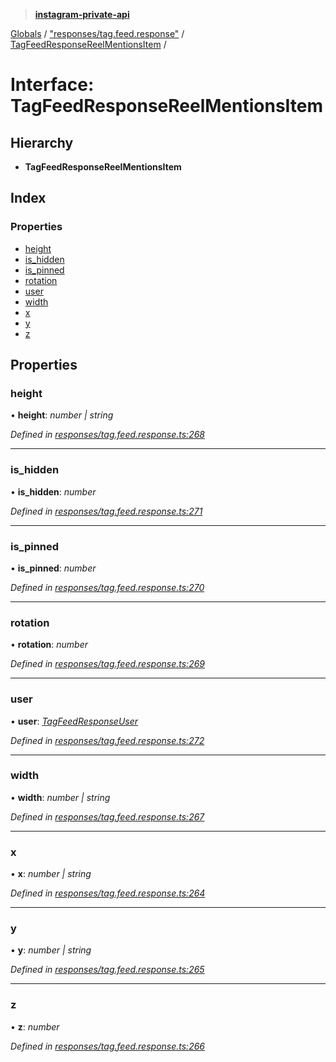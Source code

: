 > **[instagram-private-api](../README.md)**

[Globals](../README.md) / ["responses/tag.feed.response"](../modules/_responses_tag_feed_response_.md) / [TagFeedResponseReelMentionsItem](_responses_tag_feed_response_.tagfeedresponsereelmentionsitem.md) /

# Interface: TagFeedResponseReelMentionsItem

## Hierarchy

* **TagFeedResponseReelMentionsItem**

## Index

### Properties

* [height](_responses_tag_feed_response_.tagfeedresponsereelmentionsitem.md#height)
* [is_hidden](_responses_tag_feed_response_.tagfeedresponsereelmentionsitem.md#is_hidden)
* [is_pinned](_responses_tag_feed_response_.tagfeedresponsereelmentionsitem.md#is_pinned)
* [rotation](_responses_tag_feed_response_.tagfeedresponsereelmentionsitem.md#rotation)
* [user](_responses_tag_feed_response_.tagfeedresponsereelmentionsitem.md#user)
* [width](_responses_tag_feed_response_.tagfeedresponsereelmentionsitem.md#width)
* [x](_responses_tag_feed_response_.tagfeedresponsereelmentionsitem.md#x)
* [y](_responses_tag_feed_response_.tagfeedresponsereelmentionsitem.md#y)
* [z](_responses_tag_feed_response_.tagfeedresponsereelmentionsitem.md#z)

## Properties

###  height

• **height**: *number | string*

*Defined in [responses/tag.feed.response.ts:268](https://github.com/dilame/instagram-private-api/blob/3e16058/src/responses/tag.feed.response.ts#L268)*

___

###  is_hidden

• **is_hidden**: *number*

*Defined in [responses/tag.feed.response.ts:271](https://github.com/dilame/instagram-private-api/blob/3e16058/src/responses/tag.feed.response.ts#L271)*

___

###  is_pinned

• **is_pinned**: *number*

*Defined in [responses/tag.feed.response.ts:270](https://github.com/dilame/instagram-private-api/blob/3e16058/src/responses/tag.feed.response.ts#L270)*

___

###  rotation

• **rotation**: *number*

*Defined in [responses/tag.feed.response.ts:269](https://github.com/dilame/instagram-private-api/blob/3e16058/src/responses/tag.feed.response.ts#L269)*

___

###  user

• **user**: *[TagFeedResponseUser](_responses_tag_feed_response_.tagfeedresponseuser.md)*

*Defined in [responses/tag.feed.response.ts:272](https://github.com/dilame/instagram-private-api/blob/3e16058/src/responses/tag.feed.response.ts#L272)*

___

###  width

• **width**: *number | string*

*Defined in [responses/tag.feed.response.ts:267](https://github.com/dilame/instagram-private-api/blob/3e16058/src/responses/tag.feed.response.ts#L267)*

___

###  x

• **x**: *number | string*

*Defined in [responses/tag.feed.response.ts:264](https://github.com/dilame/instagram-private-api/blob/3e16058/src/responses/tag.feed.response.ts#L264)*

___

###  y

• **y**: *number | string*

*Defined in [responses/tag.feed.response.ts:265](https://github.com/dilame/instagram-private-api/blob/3e16058/src/responses/tag.feed.response.ts#L265)*

___

###  z

• **z**: *number*

*Defined in [responses/tag.feed.response.ts:266](https://github.com/dilame/instagram-private-api/blob/3e16058/src/responses/tag.feed.response.ts#L266)*